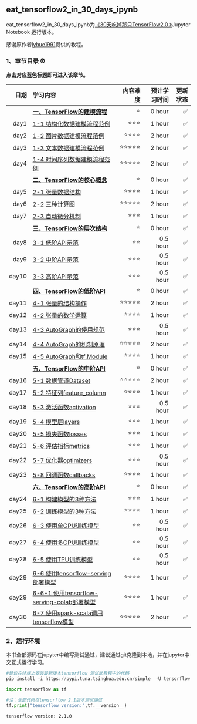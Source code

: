 ## eat_tensorflow2_in_30_days_ipynb

eat_tensorflow2_in_30_days_ipynb为[《30天吃掉那只TensorFlow2.0 》](https://github.com/lyhue1991/eat_tensorflow2_in_30_days)Jupyter Notebook 运行版本。
  
感谢原作者[lyhue1991](https://github.com/lyhue1991)提供的教程。


### 1、章节目录 ⏰

**点击对应蓝色标题即可进入该章节。**

|日期 | 学习内容                                                       | 内容难度   | 预计学习时间 | 更新状态|
|----:|:--------------------------------------------------------------|-----------:|----------:|-----:|
|&nbsp;|[**一、TensorFlow的建模流程**](一、TensorFlow的建模流程/一、TensorFlow的建模流程.md)    |⭐️   |   0 hour   |✅    |
|day1 |  [1-1 结构化数据建模流程范例](一、TensorFlow的建模流程/1-1结构化数据建模流程范例.ipynb)    | ⭐️⭐️⭐️ |   1 hour    |✅    |
|day2 |[1-2 图片数据建模流程范例](一、TensorFlow的建模流程/1-2图片数据建模流程范例.ipynb)    | ⭐️⭐️⭐️⭐️  |   2 hour    |✅    |
|day3 |  [1-3 文本数据建模流程范例](一、TensorFlow的建模流程/1-3文本数据建模流程范例.ipynb)   | ⭐️⭐️⭐️⭐️⭐️  |   2 hour    |✅    |
|day4 |  [1-4 时间序列数据建模流程范例](一、TensorFlow的建模流程/1-4时间序列数据建模流程范例.ipynb)   | ⭐️⭐️⭐️⭐️⭐️  |   2 hour    |✅    |
|&nbsp;    |[**二、TensorFlow的核心概念**](二、TensorFlow的核心概念/二、TensorFlow的核心概念.md)  | ⭐️  |  0 hour |✅  |
|day5 |  [2-1 张量数据结构](二、TensorFlow的核心概念/2-1张量数据结构.ipynb)  | ⭐️⭐️⭐️⭐️   |   1 hour    |✅    |
|day6 |  [2-2 三种计算图](二、TensorFlow的核心概念/2-2三种计算图.ipynb)  | ⭐️⭐️⭐️⭐️⭐️   |   2 hour    |✅    |
|day7 |  [2-3 自动微分机制](二、TensorFlow的核心概念/2-3自动微分机制.ipynb)  | ⭐️⭐️⭐️   |   1 hour    |✅    |
|&nbsp; |[**三、TensorFlow的层次结构**](三、TensorFlow的层次结构/三、TensorFlow的层次结构.md) |   ⭐️  |  0 hour   |✅  |
|day8 |  [3-1 低阶API示范](三、TensorFlow的层次结构/3-1低阶API示范.ipynb)   | ⭐️⭐️   |   0.5 hour    |✅   |
|day9 |  [3-2 中阶API示范](三、TensorFlow的层次结构/3-2中阶API示范.ipynb)   | ⭐️⭐️⭐️   |   0.5 hour    |✅  |
|day10 |  [3-3 高阶API示范](三、TensorFlow的层次结构/3-3高阶API示范.ipynb)  | ⭐️⭐️⭐️   |   0.5 hour    |✅  |
|&nbsp; |[**四、TensorFlow的低阶API**](四、TensorFlow的低阶API/四、TensorFlow的低阶API.md) |⭐️    | 0 hour|✅  |
|day11|  [4-1 张量的结构操作](四、TensorFlow的低阶API/4-1张量的结构操作.ipynb)  | ⭐️⭐️⭐️⭐️⭐️   |   2 hour    |✅   |
|day12|  [4-2 张量的数学运算](四、TensorFlow的低阶API/4-2张量的数学运算.ipynb)   | ⭐️⭐️⭐️⭐️   |   1 hour    |✅  |
|day13|  [4-3 AutoGraph的使用规范](四、TensorFlow的低阶API/4-3AutoGraph的使用规范.ipynb)| ⭐️⭐️⭐️   |   0.5 hour    |✅  |
|day14|  [4-4 AutoGraph的机制原理](四、TensorFlow的低阶API/4-4AutoGraph的机制原理.ipynb)    | ⭐️⭐️⭐️⭐️⭐️   |   2 hour    |✅  |
|day15|  [4-5 AutoGraph和tf.Module](四、TensorFlow的低阶API/4-5AutoGraph和tf.Module.ipynb)  | ⭐️⭐️⭐️⭐️   |   1 hour    |✅  |
|&nbsp; |[**五、TensorFlow的中阶API**](五、TensorFlow的中阶API/五、TensorFlow的中阶API.md) |  ⭐️  | 0 hour|✅ |
|day16|  [5-1 数据管道Dataset](五、TensorFlow的中阶API/5-1数据管道Dataset.ipynb)   | ⭐️⭐️⭐️⭐️⭐️   |   2 hour    |✅  |
|day17|  [5-2 特征列feature_column](五、TensorFlow的中阶API/5-2特征列feature_column.ipynb)   | ⭐️⭐️⭐️⭐️   |   1 hour    |✅  |
|day18|  [5-3 激活函数activation](五、TensorFlow的中阶API/5-3激活函数activation.ipynb)    | ⭐️⭐️⭐️   |   0.5 hour    |✅   |
|day19|  [5-4 模型层layers](五、TensorFlow的中阶API/5-4模型层layers.ipynb)  | ⭐️⭐️⭐️   |   1 hour    |✅  |
|day20|  [5-5 损失函数losses](五、TensorFlow的中阶API/5-5损失函数losses.ipynb)    | ⭐️⭐️⭐️   |   1 hour    |✅  |
|day21|  [5-6 评估指标metrics](五、TensorFlow的中阶API/5-6评估指标metrics.ipynb)    | ⭐️⭐️⭐️   |   1 hour    |✅   |
|day22|  [5-7 优化器optimizers](五、TensorFlow的中阶API/5-7优化器optimizers.ipynb)    | ⭐️⭐️⭐️   |   0.5 hour    |✅   |
|day23|  [5-8 回调函数callbacks](五、TensorFlow的中阶API/5-8回调函数callbacks.ipynb)   | ⭐️⭐️⭐️⭐️   |   1 hour    |✅   |
|&nbsp; |[**六、TensorFlow的高阶API**](六、TensorFlow的高阶API/六、TensorFlow的高阶API.md)|    ⭐️ | 0 hour|✅  |
|day24|  [6-1 构建模型的3种方法](六、TensorFlow的高阶API/6-1构建模型的3种方法.ipynb)   | ⭐️⭐️⭐️   |   1 hour    |✅ |
|day25|  [6-2 训练模型的3种方法](六、TensorFlow的高阶API/6-2训练模型的3种方法.ipynb)  | ⭐️⭐️⭐️⭐️   |   1 hour    |✅   |
|day26|  [6-3 使用单GPU训练模型](六、TensorFlow的高阶API/6-3使用单GPU训练模型.ipynb)    | ⭐️⭐️   |   0.5 hour    |✅   |
|day27|  [6-4 使用多GPU训练模型](六、TensorFlow的高阶API/6-4使用多GPU训练模型.ipynb)    | ⭐️⭐️   |   0.5 hour    |✅  |
|day28|  [6-5 使用TPU训练模型](六、TensorFlow的高阶API/6-5使用TPU训练模型.ipynb)   | ⭐️⭐️   |   0.5 hour    |✅  |
|day29| [6-6 使用tensorflow-serving部署模型](六、TensorFlow的高阶API/6-6使用tensorflow-serving部署模型.ipynb) | ⭐️⭐️⭐️⭐️| 1 hour |✅   |
|day29| [6-6-1 使用tensorflow-serving-colab部署模型](六、TensorFlow的高阶API/6-6-1.Tf_seving_colab部署模型.ipynb) | ⭐️⭐️⭐️⭐️| 1 hour |✅   |
|day30| [6-7 使用spark-scala调用tensorflow模型](六、TensorFlow的高阶API/6-7使用spark-scala调用tensorflow模型.ipynb) | ⭐️⭐️⭐️⭐️⭐️|2 hour|✅  |

### 2、运行环境


本书全部源码在jupyter中编写测试通过，建议通过git克隆到本地，并在jupyter中交互式运行学习。

```python
#建议在终端上安装最新版本tensorflow 测试此教程中的代码
pip install -i https://pypi.tuna.tsinghua.edu.cn/simple  -U tensorflow
```

```python
import tensorflow as tf

#注：全部代码在tensorflow 2.1版本测试通过
tf.print("tensorflow version:",tf.__version__)
```

```
tensorflow version: 2.1.0
```
